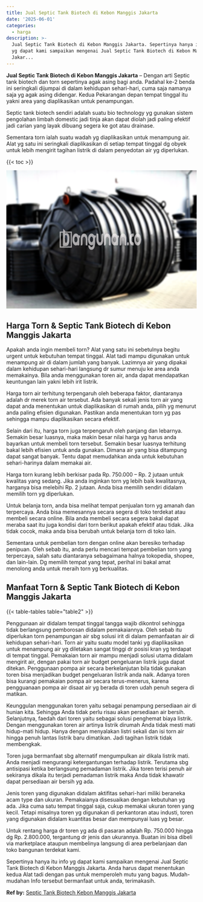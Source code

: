 ```yaml
---
title: Jual Septic Tank Biotech di Kebon Manggis Jakarta
date: '2025-06-01'
categories:
  - harga
description: >-
  Jual Septic Tank Biotech di Kebon Manggis Jakarta. Sepertinya hanya itu info
  yg dapat kami sampaikan mengenai Jual Septic Tank Biotech di Kebon Manggis
  Jakar...
---
```


**Jual Septic Tank Biotech di Kebon Manggis Jakarta** – Dengan arti Septic tank biotech dan torn sepertinya agak asing bagi anda. Padahal ke-2 benda ini seringkali dijumpai di dalam kehidupan sehari-hari, cuma saja namanya saja yg agak asing didengar. Kedua Pekarangan depan tempat tinggal itu yakni area yang diaplikasikan untuk penampungan.

Septic tank biotech sendiri adalah suatu bio technology yg gunakan sistem pengolahan limbah domestic jadi tinja akan dapat diolah jadi paling efektif jadi carian yang layak dibuang segera ke got atau drainase.

Sementara torn ialah suatu wadah yg diaplikasikan untuk menampung air. Alat yg satu ini seringkali diaplikasikan di setiap tempat tinggal dg obyek untuk lebih mengirit tagihan listrik di dalam penyedotan air yg diperlukan.

{{< toc >}}

![Jual Septic Tank Biotech di Kebon Manggis Jakarta](/images/jual-bio-septictank-35.png)

## Harga Torn & Septic Tank Biotech di Kebon Manggis Jakarta

Apakah anda ingin membeli torn? Alat yang satu ini sebetulnya begitu urgent untuk kebutuhan tempat tinggal. Alat tadi mampu digunakan untuk menampung air di dalam jumlah yang banyak. Lazimnya air yang dipakai dalam kehidupan sehari-hari langsung dr sumur menuju ke area anda memakainya. Bila anda menggunakan toren air, anda dapat mendapatkan keuntungan lain yakni lebih irit listrik.

Harga torn air terhitung terpengaruh oleh beberapa faktor, diantaranya adalah dr merek torn air tersebut. Ada banyak sekali jenis torn air yang dapat anda menentukan untuk diaplikasikan di rumah anda, pilih yg menurut anda paling efisien digunakan. Pastikan anda menentukan torn yg pas sehingga mampu diaplikasikan secara efektif.

Selain dari itu, harga torn juga terpengaruh oleh panjang dan lebarnya. Semakin besar luasnya, maka makin besar nilai harga yg harus anda bayarkan untuk membeli torn tersebut. Semakin besar luasnya terhitung bakal lebih efisien untuk anda gunakan. Dimana air yang bisa ditampung dapat sangat banyak. Tentu dapat memudahkan anda untuk kebutuhan sehari-harinya dalam memakai air.

Harga torn kurang lebih berkisar pada Rp. 750.000 – Rp. 2 jutaan untuk kwalitas yang sedang. Jika anda inginkan torn yg lebih baik kwalitasnya, harganya bisa melebihi Rp. 2 jutaan. Anda bisa memilih sendiri didalam memilih torn yg diperlukan.

Untuk belanja torn, anda bisa melihat tempat penjualan torn yg amanah dan terpercaya. Anda bisa memesannya secara segera di toko terdekat atau membeli secara online. Bila anda membeli secara segera bakal dapat meraba saat itu juga kondisi dari torn berikut apakah efektif atau tidak. Jika tidak cocok, maka anda bisa berubah untuk belanja torn di toko lain.

Sementara untuk pembelian torn dengan online akan beresiko terhadap penipuan. Oleh sebab itu, anda perlu mencari tempat pembelian torn yang terpercaya, salah satu diantaranya sebagaimana halnya tokopedia, shopee, dan lain-lain. Dg memilih tempat yang tepat, perihal ini bakal amat menolong anda untuk meraih torn yg berkualitas.

## Manfaat Torn & Septic Tank Biotech di Kebon Manggis Jakarta

{{< table-tables table="table2" >}}

Penggunaan air didalam tempat tinggal tangga wajib dikontrol sehingga tidak berlangsung pemborosan didalam pemakaiannya. Oleh sebab itu diperlukan torn penampungan air sbg solusi irit di dalam pemanfaatan air di kehidupan sehari-hari. Torn air yaitu suatu model tanki yg diaplikasikan untuk menampung air yg diletakan sangat tinggi dr posisi kran yg terdapat di tempat tinggal. Pemakaian torn air mampu menjadi solusi utama didalam mengirit air, dengan pakai torn air budget pengeluaran listrik juga dapat ditekan. Penggunaan pompa air secara berkelanjutan bila tidak gunakan toren bisa menjadikan budget pengeluaran listrik anda naik. Adanya toren bisa kurangi pemakaian pompa air secara terus-menerus, karena pengguanaan pompa air disaat air yg berada di toren udah penuh segera di matikan.

Keunggulan menggunakan toren yaitu sebagai penampung persediaan air di hunian kita. Sehingga Anda tidak perlu risau akan persediaan air bersih. Selanjutnya, faedah dari toren yaitu sebagai solusi penghemat biaya listrik. Dengan menggunakan toren air artinya listrik dirumah Anda tidak mesti mati hidup-mati hidup. Hanya dengan menyalakan listri sekali dan isi torn air hingga penuh lantas listrik baru dimatikan. Jadi tagihan listrik tidak membengkak.

Toren juga bermanfaat sbg alternatif mengumpulkan air dikala listrik mati. Anda menjadi mengurangi ketergantungan terhadap listrik. Terutama sbg antisipasi ketika berlangsung pemadaman listrik. Jika toren terisi penuh air sekiranya dikala itu terjadi pemadaman listrik maka Anda tidak khawatir dapat persediaan air bersih yg ada.

Jenis toren yang digunakan didalam aktifitas sehari-hari miliki beraneka acam type dan ukuran. Pemakaianya disesuaikan dengan kebutuhan yg ada. Jika cuma satu tempat tinggal saja, cukup memakai ukuran toren yang kecil. Tetapi misalnya toren yg digunakan di perkantoran atau industi, toren yang digunakan didalam kuantitas besar dan mempunyai luas yg besar.

Untuk rentang harga dr toren yg ada di pasaran adalah Rp. 750.000 hingga dg Rp. 2.800.000, tergantung dr jenis dan ukurannya. Buatan ini bisa dibeli via marketplace ataupun membelinya langsung di area perbelanjaan dan toko bangunan terdekat kami.

Sepertinya hanya itu info yg dapat kami sampaikan mengenai Jual Septic Tank Biotech di Kebon Manggis Jakarta. Anda harus dapat menentukan kedua Alat tadi dengan pas untuk memperoleh mutu yang bagus. Mudah-mudahan Info tersebut bermanfaat untuk anda, terimakasih.

**Ref by:** [Septic Tank Biotech Kebon Manggis Jakarta](https://id.wikipedia.org/wiki/Septic)
